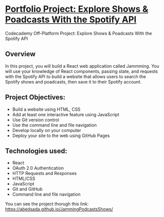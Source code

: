 # [Portfolio Project: Explore Shows & Poadcasts With the Spotify API ](https://www.codecademy.com/journeys/front-end-engineer/paths/fecj-22-front-end-development/tracks/fecj-22-react-part-ii/modules/wdcp-22-jammming-b26fb9a6-a249-4dda-91a0-ebaa5c8de0ce/kanban_projects/jammming-react18)
Codecademy Off-Platform Project: Explore Shows & Poadcasts With the Spotify API

## Overview 

In this project, you will build a React web application called Jammming. You will use your knowledge of React components, passing state, and requests with the Spotify API to build a website that allows users to search the Spotify shows and poadcasts, then save it to their Spotify account.

## Project Objectives:

* Build a website using HTML, CSS
* Add at least one interactive feature using JavaScript
* Use Git version control
* Use the command line and file navigation
* Develop locally on your computer
* Deploy your site to the web using GitHub Pages

## Technologies used:

* React
* OAuth 2.0 Authentication
* HTTP Requests and Responses
* HTML/CSS
* JavaScript
* Git and GitHub
* Command line and file navigation

You can see the project thorugh this link: https://abedsada.github.io/JammingPodcastsShows/
